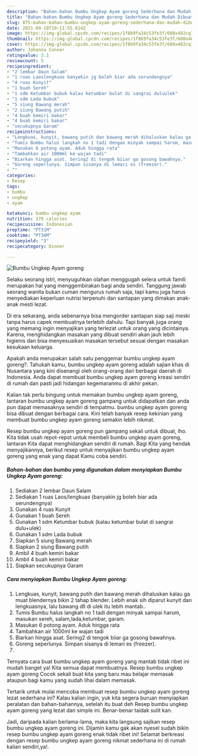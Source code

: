 ```yaml
---
description: "Bahan-bahan Bumbu Ungkep Ayam goreng Sederhana dan Mudah Dibuat"
title: "Bahan-bahan Bumbu Ungkep Ayam goreng Sederhana dan Mudah Dibuat"
slug: 875-bahan-bahan-bumbu-ungkep-ayam-goreng-sederhana-dan-mudah-dibuat
date: 2021-04-18T19:11:55.614Z
image: https://img-global.cpcdn.com/recipes/1f8b9fa34c53fe3f/680x482cq70/bumbu-ungkep-ayam-goreng-foto-resep-utama.jpg
thumbnail: https://img-global.cpcdn.com/recipes/1f8b9fa34c53fe3f/680x482cq70/bumbu-ungkep-ayam-goreng-foto-resep-utama.jpg
cover: https://img-global.cpcdn.com/recipes/1f8b9fa34c53fe3f/680x482cq70/bumbu-ungkep-ayam-goreng-foto-resep-utama.jpg
author: Johanna Conner
ratingvalue: 3.1
reviewcount: 5
recipeingredient:
- "2 lembar Daun Salam"
- "1 ruas Laoslengkuas banyakin jg boleh biar ada serundengnya"
- "4 ruas Kunyit"
- "1 buah Sereh"
- "1 sdm Ketumbar bubuk kalau ketumbar bulat di sangrai duluulek"
- "1 sdm Lada bubuk"
- "5 siung Bawang merah"
- "2 siung Bawang putih"
- "4 buah kemiri bakar"
- "4 buah kemiri bakar"
- "secukupnya Garam"
recipeinstructions:
- "Lengkuas, kunyit, bawang putih dan bawang merah dihaluskan kalau ga muat blendernya bikin 2 tahap blender. Lebih enak sih diparut kunyit dan lengkuasnya, lalu bawang dll di ulek itu lebih mantab.."
- "Tumis Bumbu halus langkah no 1 tadi dengan minyak sampai harum, masukan sereh, salam,lada,ketumbar, garam."
- "Masukan 6 potong ayam. Aduk hingga rata"
- "Tambahkan air 1000ml ke wajan tadi"
- "Biarkan hingga asat. Sering2 di tengok biiar ga gosong bawahnya."
- "Goreng seperlunya. Simpan sisanya di lemari es (freezer)."
- ""
categories:
- Resep
tags:
- bumbu
- ungkep
- ayam

katakunci: bumbu ungkep ayam 
nutrition: 278 calories
recipecuisine: Indonesian
preptime: "PT31M"
cooktime: "PT36M"
recipeyield: "3"
recipecategory: Dinner

---
```



![Bumbu Ungkep Ayam goreng](https://img-global.cpcdn.com/recipes/1f8b9fa34c53fe3f/680x482cq70/bumbu-ungkep-ayam-goreng-foto-resep-utama.jpg)

Selaku seorang istri, menyuguhkan olahan menggugah selera untuk famili merupakan hal yang menggembirakan bagi anda sendiri. Tanggung jawab seorang  wanita bukan cuman mengurus rumah saja, tapi kamu juga harus menyediakan keperluan nutrisi terpenuhi dan santapan yang dimakan anak-anak mesti lezat.

Di era  sekarang, anda sebenarnya bisa mengorder santapan siap saji meski tanpa harus capek membuatnya terlebih dahulu. Tapi banyak juga orang yang memang ingin menyajikan yang terlezat untuk orang yang dicintainya. Karena, menghidangkan masakan yang dibuat sendiri akan jauh lebih higienis dan bisa menyesuaikan masakan tersebut sesuai dengan masakan kesukaan keluarga. 



Apakah anda merupakan salah satu penggemar bumbu ungkep ayam goreng?. Tahukah kamu, bumbu ungkep ayam goreng adalah sajian khas di Nusantara yang kini disenangi oleh orang-orang dari berbagai daerah di Indonesia. Anda dapat membuat bumbu ungkep ayam goreng kreasi sendiri di rumah dan pasti jadi hidangan kegemaranmu di akhir pekan.

Kalian tak perlu bingung untuk memakan bumbu ungkep ayam goreng, lantaran bumbu ungkep ayam goreng gampang untuk didapatkan dan anda pun dapat memasaknya sendiri di tempatmu. bumbu ungkep ayam goreng bisa dibuat dengan berbagai cara. Kini telah banyak resep kekinian yang membuat bumbu ungkep ayam goreng semakin lebih nikmat.

Resep bumbu ungkep ayam goreng pun gampang sekali untuk dibuat, lho. Kita tidak usah repot-repot untuk membeli bumbu ungkep ayam goreng, lantaran Kita dapat menghidangkan sendiri di rumah. Bagi Kita yang hendak menyajikannya, berikut resep untuk menyajikan bumbu ungkep ayam goreng yang enak yang dapat Kamu coba sendiri.

<!--inarticleads1-->

##### Bahan-bahan dan bumbu yang digunakan dalam menyiapkan Bumbu Ungkep Ayam goreng:

1. Sediakan 2 lembar Daun Salam
1. Sediakan 1 ruas Laos/lengkuas (banyakin jg boleh biar ada serundengnya)
1. Gunakan 4 ruas Kunyit
1. Gunakan 1 buah Sereh
1. Gunakan 1 sdm Ketumbar bubuk (kalau ketumbar bulat di sangrai dulu+ulek)
1. Gunakan 1 sdm Lada bubuk
1. Siapkan 5 siung Bawang merah
1. Siapkan 2 siung Bawang putih
1. Ambil 4 buah kemiri bakar
1. Ambil 4 buah kemiri bakar
1. Siapkan secukupnya Garam




<!--inarticleads2-->

##### Cara menyiapkan Bumbu Ungkep Ayam goreng:

1. Lengkuas, kunyit, bawang putih dan bawang merah dihaluskan kalau ga muat blendernya bikin 2 tahap blender. Lebih enak sih diparut kunyit dan lengkuasnya, lalu bawang dll di ulek itu lebih mantab..
1. Tumis Bumbu halus langkah no 1 tadi dengan minyak sampai harum, masukan sereh, salam,lada,ketumbar, garam.
1. Masukan 6 potong ayam. Aduk hingga rata
1. Tambahkan air 1000ml ke wajan tadi
1. Biarkan hingga asat. Sering2 di tengok biiar ga gosong bawahnya.
1. Goreng seperlunya. Simpan sisanya di lemari es (freezer).
1. 




Ternyata cara buat bumbu ungkep ayam goreng yang mantab tidak ribet ini mudah banget ya! Kita semua dapat membuatnya. Resep bumbu ungkep ayam goreng Cocok sekali buat kita yang baru mau belajar memasak ataupun bagi kamu yang sudah lihai dalam memasak.

Tertarik untuk mulai mencoba membuat resep bumbu ungkep ayam goreng lezat sederhana ini? Kalau kalian ingin, yuk kita segera buruan menyiapkan peralatan dan bahan-bahannya, setelah itu buat deh Resep bumbu ungkep ayam goreng yang lezat dan simple ini. Benar-benar taidak sulit kan. 

Jadi, daripada kalian berlama-lama, maka kita langsung sajikan resep bumbu ungkep ayam goreng ini. Dijamin kamu gak akan nyesel sudah bikin resep bumbu ungkep ayam goreng enak tidak ribet ini! Selamat berkreasi dengan resep bumbu ungkep ayam goreng nikmat sederhana ini di rumah kalian sendiri,ya!.

